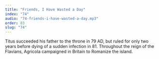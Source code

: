 ```yaml
---
title: "Friends, I Have Wasted a Day"
index: "74"
audio: "74-friends-i-have-wasted-a-day.mp3"
order: 83
slug: "74"
---
```


Titus succeeded his father to the throne in 79 AD, but ruled for only two years before dying of a sudden infection in 81\. Throughout the reign of the Flavians, Agricola campaigned in Britain to Romanize the island.


